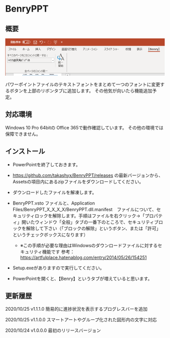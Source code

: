 # BenryPPT

## 概要

![ribbon](./README_RESOURCES/ribbon.png)

パワーポイントファイルのテキストフォントをまとめて一つのフォントに変更するボタンを上部のリボンタブに追加します。
その他気が向いたら機能追加予定。

## 対応環境

Windows 10 Pro 64bitの Office 365で動作確認しています。
その他の環境では保障できません。

## インストール

- PowerPointを終了しておきます。
- https://github.com/takashyx/BenryPPT/releases の最新バージョンから、Assetsの項目内にあるzipファイルをダウンロードしてください。
- ダウンロードしたファイルを解凍します。
- BenryPPT.vsto ファイルと、Application Files/BenryPPT_X_X_X_X/BenryPPT.dll.manifest　ファイルについて、セキュリティロックを解除します。手順はファイルを右クリック→「プロパティ」開いたウィンドウ「全般」タブの一番下のところで、セキュリティブロックを解除して下さい（「ブロックの解除」というボタン、または「許可」というチェックボックスになります）
  - ※この手順が必要な理由はWindowsのダウンロードファイルに対するセキュリティ機能です 参考：https://artfulplace.hatenablog.com/entry/2014/05/26/154251

- Setup.exeがありますので実行してください。
- PowerPointを開くと、【Benry】というタブが増えていると思います。

## 更新履歴

2020/10/25
v1.1.1.0
簡易的に進捗状況を表示するプログレスバーを追加

2020/10/25
v1.1.0.0
スマートアートやグループ化された図形内の文字に対応

2020/10/24
v1.0.0.0
最初のリリースバージョン
